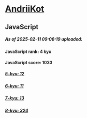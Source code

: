 # [AndriiKot](https://www.codewars.com/users/AndriiKot) 

## JavaScript

##### As of 2025-02-11 09:08:19 uploaded:

#### JavaScript rank: 4 kyu

#### JavaScript score: 1033

##### [5-kyu: 12](https://github.com/AndriiKot/JavaScript__CodeWars/tree/main/kyu-5)

##### [6-kyu: 11](https://github.com/AndriiKot/JavaScript__CodeWars/tree/main/kyu-6)

##### [7-kyu: 13](https://github.com/AndriiKot/JavaScript__CodeWars/tree/main/kyu-7)

##### [8-kyu: 324](https://github.com/AndriiKot/JavaScript__CodeWars/tree/main/kyu-8)


